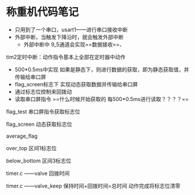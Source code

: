 # 称重机代码笔记

* 只用到了一个串口，usart1——进行串口接收中断
* 外部中断，当触发下降沿时，就会触发外部中断 
  * 外部中断中 9_5通道会实现==数据接收==、

tim2定时中断：动作指令基本上全部在定时器中动作

* 500\*0.5ms中实现	如果是静态下，则进行数据的获取，即为静态获取值，并传输给串口屏
* flag_screen标志下   实现动态获取数据并传输给串口屏
* 通过标志位控制来回拨动
* 读取串口屏指令    ==什么时候开始获取的    每500*0.5ms进行读取？？？？==

flag_test		 	串口屏指令获取标志位

flag_screen		动态获取标志位

average_flag	

over_top			  区间1标志位

below_bottom	区间3标志位

timer.c ——valve			回拨时间

timer.c ——valve_keep	保持时间+回拨时间=总时间				动作完成将标志位清零

